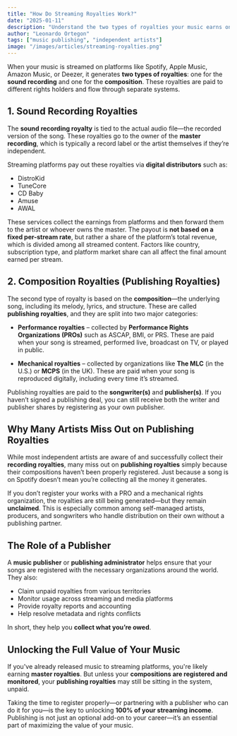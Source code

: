 ```yaml
---
title: "How Do Streaming Royalties Work?"
date: "2025-01-11"
description: "Understand the two types of royalties your music earns on streaming platforms and how to make sure you're getting paid for both."
author: "Leonardo Ortegon"
tags: ["music publishing", "independent artists"]
image: "/images/articles/streaming-royalties.png"
---
```


When your music is streamed on platforms like Spotify, Apple Music, Amazon Music, or Deezer, it generates **two types of royalties**: one for the **sound recording** and one for the **composition**. These royalties are paid to different rights holders and flow through separate systems.

## 1. Sound Recording Royalties

The **sound recording royalty** is tied to the actual audio file—the recorded version of the song. These royalties go to the owner of the **master recording**, which is typically a record label or the artist themselves if they’re independent.

Streaming platforms pay out these royalties via **digital distributors** such as:

- DistroKid  
- TuneCore  
- CD Baby  
- Amuse  
- AWAL  

These services collect the earnings from platforms and then forward them to the artist or whoever owns the master. The payout is **not based on a fixed per-stream rate**, but rather a share of the platform’s total revenue, which is divided among all streamed content. Factors like country, subscription type, and platform market share can all affect the final amount earned per stream.

## 2. Composition Royalties (Publishing Royalties)

The second type of royalty is based on the **composition**—the underlying song, including its melody, lyrics, and structure. These are called **publishing royalties**, and they are split into two major categories:

- **Performance royalties** – collected by **Performance Rights Organizations (PROs)** such as ASCAP, BMI, or PRS. These are paid when your song is streamed, performed live, broadcast on TV, or played in public.
  
- **Mechanical royalties** – collected by organizations like **The MLC** (in the U.S.) or **MCPS** (in the UK). These are paid when your song is reproduced digitally, including every time it’s streamed.

Publishing royalties are paid to the **songwriter(s)** and **publisher(s)**. If you haven’t signed a publishing deal, you can still receive both the writer and publisher shares by registering as your own publisher.

## Why Many Artists Miss Out on Publishing Royalties

While most independent artists are aware of and successfully collect their **recording royalties**, many miss out on **publishing royalties** simply because their compositions haven’t been properly registered. Just because a song is on Spotify doesn’t mean you’re collecting all the money it generates.

If you don’t register your works with a PRO and a mechanical rights organization, the royalties are still being generated—but they remain **unclaimed**. This is especially common among self-managed artists, producers, and songwriters who handle distribution on their own without a publishing partner.

## The Role of a Publisher

A **music publisher** or **publishing administrator** helps ensure that your songs are registered with the necessary organizations around the world. They also:

- Claim unpaid royalties from various territories  
- Monitor usage across streaming and media platforms  
- Provide royalty reports and accounting  
- Help resolve metadata and rights conflicts

In short, they help you **collect what you’re owed**.

## Unlocking the Full Value of Your Music

If you've already released music to streaming platforms, you're likely earning **master royalties**. But unless your **compositions are registered and monitored**, your **publishing royalties** may still be sitting in the system, unpaid.

Taking the time to register properly—or partnering with a publisher who can do it for you—is the key to unlocking **100% of your streaming income**. Publishing is not just an optional add-on to your career—it’s an essential part of maximizing the value of your music.

 